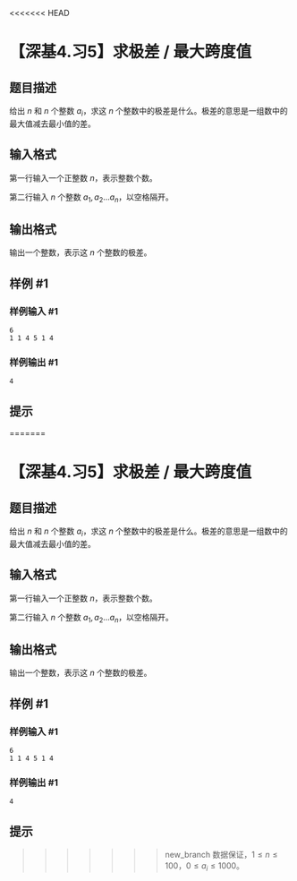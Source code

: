 <<<<<<< HEAD
# 【深基4.习5】求极差 / 最大跨度值

## 题目描述

给出 $n$ 和 $n$ 个整数 $a_i$，求这 $n$ 个整数中的极差是什么。极差的意思是一组数中的最大值减去最小值的差。

## 输入格式

第一行输入一个正整数 $n$，表示整数个数。

第二行输入 $n$ 个整数 $a_1,a_2 \dots a_n$，以空格隔开。

## 输出格式

输出一个整数，表示这 $n$ 个整数的极差。

## 样例 #1

### 样例输入 #1

```
6
1 1 4 5 1 4
```

### 样例输出 #1

```
4
```

## 提示

=======
# 【深基4.习5】求极差 / 最大跨度值

## 题目描述

给出 $n$ 和 $n$ 个整数 $a_i$，求这 $n$ 个整数中的极差是什么。极差的意思是一组数中的最大值减去最小值的差。

## 输入格式

第一行输入一个正整数 $n$，表示整数个数。

第二行输入 $n$ 个整数 $a_1,a_2 \dots a_n$，以空格隔开。

## 输出格式

输出一个整数，表示这 $n$ 个整数的极差。

## 样例 #1

### 样例输入 #1

```
6
1 1 4 5 1 4
```

### 样例输出 #1

```
4
```

## 提示

>>>>>>> new_branch
数据保证，$1 \leq n\leq 100$，$0\le a_i \le 1000$。